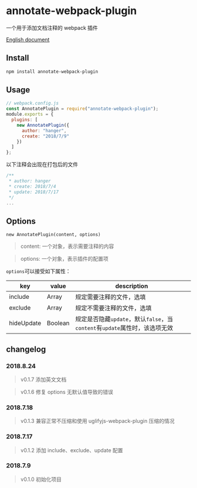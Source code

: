 # annotate-webpack-plugin

一个用于添加文档注释的 webpack 插件

[English document](./README.md)

## Install

```bash
npm install annotate-webpack-plugin
```

## Usage

```js
// webpack.config.js
const AnnotatePlugin = require("annotate-webpack-plugin");
module.exports = {
  plugins: [
    new AnnotatePlugin({
      author: "hanger",
      create: "2018/7/9"
    })
  ]
};
```

以下注释会出现在打包后的文件

```js
/**
 * author: hanger
 * create: 2018/7/4
 * update: 2018/7/17
 */
...
```

## Options

`new AnnotatePlugin(content, options)`

> content: 一个对象，表示需要注释的内容

> options: 一个对象，表示插件的配置项

`options`可以接受如下属性：

| key        | value         | description                                                                |
| ---------- | ------------- | -------------------------------------------------------------------------- |
| include    | Array<String> | 规定需要注释的文件，选填                                                   |
| exclude    | Array<String> | 规定不需要注释的文件，选填                                                 |
| hideUpdate | Boolean       | 规定是否隐藏`update`，默认`false`，当`content`有`update`属性时，该选项无效 |

## changelog

### 2018.8.24

> v0.1.7 添加英文文档

> v0.1.6 修复 options 无默认值导致的错误

### 2018.7.18

> v0.1.3 兼容正常不压缩和使用 uglifyjs-webpack-plugin 压缩的情况

### 2018.7.17

> v0.1.2 添加 include、exclude、update 配置

### 2018.7.9

> v0.1.0 初始化项目

